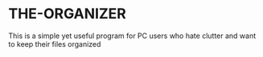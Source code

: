 # THE-ORGANIZER
This is a simple yet useful program for PC users who hate clutter and want to keep their files organized
